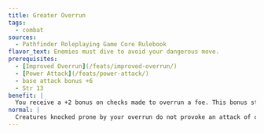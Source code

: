 ```yaml
---
title: Greater Overrun
tags:
  - combat
sources:
  - Pathfinder Roleplaying Game Core Rulebook
flavor_text: Enemies must dive to avoid your dangerous move.
prerequisites:
  - [Improved Overrun](/feats/improved-overrun/)
  - [Power Attack](/feats/power-attack/)
  - base attack bonus +6
  - Str 13
benefit: |
  You receive a +2 bonus on checks made to overrun a foe. This bonus stacks with the bonus granted by [Improved Overrun](/feats/improved-overrun/). Whenever you overrun opponents, they provoke attacks of opportunity if they are knocked prone by your overrun.
normal: |
  Creatures knocked prone by your overrun do not provoke an attack of opportunity.
---
```


